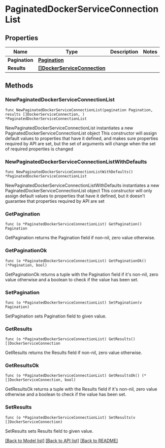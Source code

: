 # PaginatedDockerServiceConnectionList

## Properties

Name | Type | Description | Notes
------------ | ------------- | ------------- | -------------
**Pagination** | [**Pagination**](Pagination.md) |  | 
**Results** | [**[]DockerServiceConnection**](DockerServiceConnection.md) |  | 

## Methods

### NewPaginatedDockerServiceConnectionList

`func NewPaginatedDockerServiceConnectionList(pagination Pagination, results []DockerServiceConnection, ) *PaginatedDockerServiceConnectionList`

NewPaginatedDockerServiceConnectionList instantiates a new PaginatedDockerServiceConnectionList object
This constructor will assign default values to properties that have it defined,
and makes sure properties required by API are set, but the set of arguments
will change when the set of required properties is changed

### NewPaginatedDockerServiceConnectionListWithDefaults

`func NewPaginatedDockerServiceConnectionListWithDefaults() *PaginatedDockerServiceConnectionList`

NewPaginatedDockerServiceConnectionListWithDefaults instantiates a new PaginatedDockerServiceConnectionList object
This constructor will only assign default values to properties that have it defined,
but it doesn't guarantee that properties required by API are set

### GetPagination

`func (o *PaginatedDockerServiceConnectionList) GetPagination() Pagination`

GetPagination returns the Pagination field if non-nil, zero value otherwise.

### GetPaginationOk

`func (o *PaginatedDockerServiceConnectionList) GetPaginationOk() (*Pagination, bool)`

GetPaginationOk returns a tuple with the Pagination field if it's non-nil, zero value otherwise
and a boolean to check if the value has been set.

### SetPagination

`func (o *PaginatedDockerServiceConnectionList) SetPagination(v Pagination)`

SetPagination sets Pagination field to given value.


### GetResults

`func (o *PaginatedDockerServiceConnectionList) GetResults() []DockerServiceConnection`

GetResults returns the Results field if non-nil, zero value otherwise.

### GetResultsOk

`func (o *PaginatedDockerServiceConnectionList) GetResultsOk() (*[]DockerServiceConnection, bool)`

GetResultsOk returns a tuple with the Results field if it's non-nil, zero value otherwise
and a boolean to check if the value has been set.

### SetResults

`func (o *PaginatedDockerServiceConnectionList) SetResults(v []DockerServiceConnection)`

SetResults sets Results field to given value.



[[Back to Model list]](../README.md#documentation-for-models) [[Back to API list]](../README.md#documentation-for-api-endpoints) [[Back to README]](../README.md)


